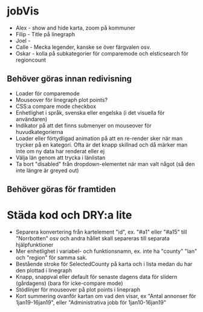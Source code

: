 # jobVis

* Alex - show and hide karta, zoom på kommuner
* Filip - Title på linegraph
* Joel - 
* Calle - Mecka legender, kanske se över färgvalen osv.
* Oskar - kolla på subkategorier för comparemode och elsticsearch för regioncount

## Behöver göras innan redivisning
* Loader för comparemode
* Mouseover för linegraph plot points?
* CSS:a compare mode checkbox
* Enhetlighet i språk, svenska eller engelska (i det visuella för användaren)
* Indikator på att det finns submenyer on mouseover för huvudkategorierna
* Loader eller förtydligad animation på att en re-render sker när man trycker på en kategori. Ofta är det knapp skillnad och då märker man inte om ny data har renderat eller ej
* Välja län genom att trycka i länlistan
* Ta bort "disabled" från dropdown-elementet när man valt något (så den inte längre är greyed out)

## Behöver göras för framtiden
# Städa kod och DRY:a lite
* Separera konvertering från kartelement "id", ex. "#a1" eller "#a15" till "Norrbotten" osv och andra hållet skall separeras till separata hjälpfunktioner
* Mer enhetlighet i variabel- och funktionsnamn, ex. inte ha "county" "lan" och "region" för samma sak.
* Bestående stroke för SelectedCounty på karta och i lista medan du har den plottad i linegraph
* Knapp, snappval eller default för senaste dagens data för slidern (gårdagens) (bara för icke-compare mode)
* Stödlinjer för mouseover på plot points i linepraph
* Kort summering ovanför kartan om vad den visar, ex "Antal annonser för 1jan19-16jan19", eller "Administrativa jobb för 1jan10-16jan19"
